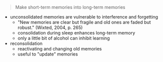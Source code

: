 > Make short-term memories into long-term memories

- unconsolidated memories are vulnerable to interference and forgetting
	- "New memories are clear but fragile and old ones are faded but robust." (Wixted, 2004, p. 265)
	- consolidation during sleep enhances long-term memory
	- only a little bit of alcohol can inhibit learning
- reconsolidation
	- reactivating and changing old memories
	- useful to "update" memories
